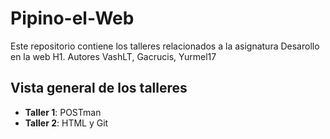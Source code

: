 # Pipino-el-Web
Este repositorio contiene los talleres relacionados a la asignatura Desarollo en la web H1. Autores VashLT, Gacrucis, Yurmel17

## Vista general de los talleres
- **Taller 1**: POSTman 
- **Taller 2**: HTML y Git
